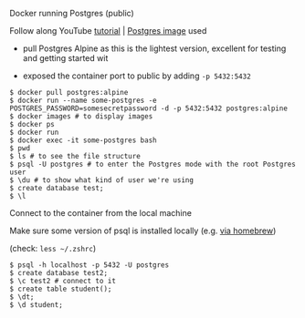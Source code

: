 Docker running Postgres (public)

Follow along YouTube [tutorial](https://www.youtube.com/watch?v=aHbE3pTyG-Q) | [Postgres image](https://hub.docker.com/_/postgres) used 

- pull Postgres Alpine as this is the lightest version, excellent for testing and getting started wit

- exposed the container port to public by adding `-p 5432:5432`  
 

```
$ docker pull postgres:alpine 
$ docker run --name some-postgres -e POSTGRES_PASSWORD=somesecretpassword -d -p 5432:5432 postgres:alpine
$ docker images # to display images
$ docker ps
$ docker run
$ docker exec -it some-postgres bash
$ pwd
$ ls # to see the file structure
$ psql -U postgres # to enter the Postgres mode with the root Postgres user
$ \du # to show what kind of user we're using
$ create database test;
$ \l

```

Connect to the container from the local machine

Make sure some version of psql is installed locally (e.g. [via homebrew](https://formulae.brew.sh/formula/postgresql))

(check: `less ~/.zshrc`)

```
$ psql -h localhost -p 5432 -U postgres
$ create database test2;
$ \c test2 # connect to it
$ create table student();
$ \dt;
$ \d student;
```

